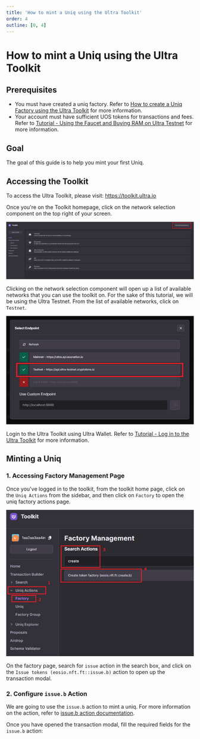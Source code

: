 ```yaml
---
title: 'How to mint a Uniq using the Ultra Toolkit'
order: 4
outline: [0, 4]
---
```


# How to mint a Uniq using the Ultra Toolkit

## Prerequisites

-   You must have created a uniq factory. Refer to [How to create a Uniq Factory using the Ultra Toolkit](./how-to-create-uniq-factory-using-toolkit.md) for more information.
-   Your account must have sufficient UOS tokens for transactions and fees. Refer to [Tutorial - Using the Faucet and Buying RAM on Ultra Testnet](../../fundamentals/tutorial-obtain-token-and-purchase-ram.md#obtaining-uos-tokens-using-the-faucet) for more information.

## Goal

The goal of this guide is to help you mint your first Uniq.

## Accessing the Toolkit

To access the Ultra Toolkit, please visit: https://toolkit.ultra.io

Once you're on the Toolkit homepage, click on the network selection component on the top right of your screen.

![](../../fundamentals/images/toolkit-network-selection.png)

Clicking on the network selection component will open up a list of available networks that you can use the toolkit on. For the sake of this tutorial, we will be using the Ultra Testnet. From the list of available networks, click on `Testnet`.

![](../../fundamentals/images/toolkit-network-selection-modal.png)

Login to the Ultra Toolkit using Ultra Wallet. Refer to [Tutorial - Log in to the Ultra Toolkit](../../fundamentals/tutorial-login-to-toolkit.md) for more information.

## Minting a Uniq

### 1. Accessing Factory Management Page

Once you've logged in to the toolkit, from the toolkit home page, click on the `Uniq Actions` from the sidebar, and then click on `Factory` to open the uniq factory actions page.

![](./images/toolkit-factory-actions-tab.png)

On the factory page, search for `issue` action in the search box, and click on the `Issue tokens (eosio.nft.ft::issue.b)` action to open up the transaction modal.

### 2. Configure `issue.b` Action

We are going to use the `issue.b` action to mint a uniq. For more information on the action, refer to [issue.b action documentation](../../../blockchain/contracts/nft-contract/nft-actions/issue.b.md).

Once you have opened the transaction modal, fill the required fields for the `issue.b` action:
